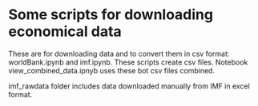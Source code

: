 # Some scripts for downloading economical data

These are for downloading data and to convert them in csv format: worldBank.ipynb and imf.ipynb. These scripts create csv files. Notebook view_combined_data.ipnyb uses these bot csv files combined.

imf_rawdata folder includes data downloaded manually from IMF in excel format.